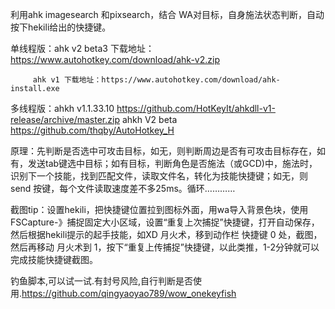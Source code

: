 利用ahk imagesearch 和pixsearch，结合 WA对目标，自身施法状态判断，自动按下hekili给出的快捷键。

单线程版：ahk v2 beta3 下载地址：https://www.autohotkey.com/download/ahk-v2.zip

         ahk v1 下载地址：https://www.autohotkey.com/download/ahk-install.exe

多线程版：ahkh v1.1.33.10 https://github.com/HotKeyIt/ahkdll-v1-release/archive/master.zip
         ahkh V2 beta https://github.com/thqby/AutoHotkey_H

原理：先判断是否选中可攻击目标，如无，则判断周边是否有可攻击目标存在，如有，发送tab键选中目标；如有目标，判断角色是否施法（或GCD)中，施法时，识别下一个技能，找到匹配文件，读取文件名，转化为技能快捷键；如无，则send 按键，每个文件读取速度差不多25ms。循环…………  

截图tip：设置hekili，把快捷键位置拉到图标外面，用wa导入背景色块，使用 FSCapture-》捕捉固定大小区域，设置“重复上次捕捉”快捷键，打开自动保存，然后根据hekili提示的起手技能，如XD 月火术，移到动作栏 快捷键 0 处，截图，然后再移动 月火术到 1，按下“重复上传捕捉”快捷键，以此类推，1-2分钟就可以完成技能快捷键截图。

钓鱼脚本,可以试一试.有封号风险,自行判断是否使用.https://github.com/qingyaoyao789/wow_onekeyfish
